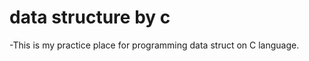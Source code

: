 # data structure by c


<p>
  -This is my practice place for programming data struct on C language.  
<p>
